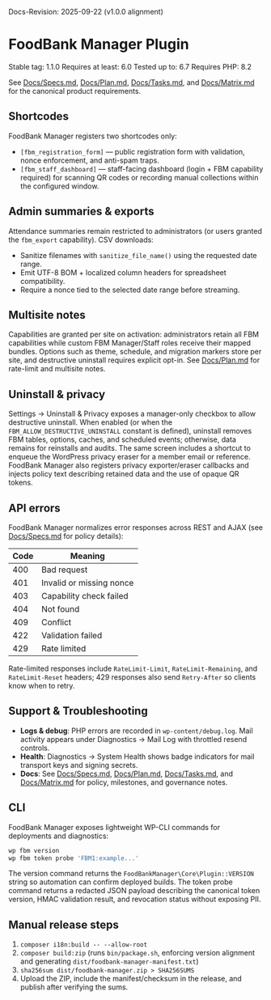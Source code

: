 Docs-Revision: 2025-09-22 (v1.0.0 alignment)
# FoodBank Manager Plugin

Stable tag: 1.1.0
Requires at least: 6.0
Tested up to: 6.7
Requires PHP: 8.2

See [Docs/Specs.md](Docs/Specs.md), [Docs/Plan.md](Docs/Plan.md), [Docs/Tasks.md](Docs/Tasks.md), and [Docs/Matrix.md](Docs/Matrix.md) for the canonical product requirements.

## Shortcodes

FoodBank Manager registers two shortcodes only:

* `[fbm_registration_form]` — public registration form with validation, nonce enforcement, and anti-spam traps.
* `[fbm_staff_dashboard]` — staff-facing dashboard (login + FBM capability required) for scanning QR codes or recording manual collections within the configured window.

## Admin summaries & exports

Attendance summaries remain restricted to administrators (or users granted the `fbm_export` capability). CSV downloads:

* Sanitize filenames with `sanitize_file_name()` using the requested date range.
* Emit UTF-8 BOM + localized column headers for spreadsheet compatibility.
* Require a nonce tied to the selected date range before streaming.

## Multisite notes

Capabilities are granted per site on activation: administrators retain all FBM capabilities while custom FBM Manager/Staff roles receive their mapped bundles. Options such as theme, schedule, and migration markers store per site, and destructive uninstall requires explicit opt-in. See [Docs/Plan.md](Docs/Plan.md) for rate-limit and multisite notes.

## Uninstall & privacy

Settings → Uninstall & Privacy exposes a manager-only checkbox to allow destructive uninstall. When enabled (or when the `FBM_ALLOW_DESTRUCTIVE_UNINSTALL` constant is defined), uninstall removes FBM tables, options, caches, and scheduled events; otherwise, data remains for reinstalls and audits. The same screen includes a shortcut to enqueue the WordPress privacy eraser for a member email or reference. FoodBank Manager also registers privacy exporter/eraser callbacks and injects policy text describing retained data and the use of opaque QR tokens.

## API errors

FoodBank Manager normalizes error responses across REST and AJAX (see [Docs/Specs.md](Docs/Specs.md) for policy details):

| Code | Meaning |
| ---- | ------- |
| 400 | Bad request |
| 401 | Invalid or missing nonce |
| 403 | Capability check failed |
| 404 | Not found |
| 409 | Conflict |
| 422 | Validation failed |
| 429 | Rate limited |

Rate-limited responses include `RateLimit-Limit`, `RateLimit-Remaining`, and `RateLimit-Reset` headers; 429 responses also send `Retry-After` so clients know when to retry.

## Support & Troubleshooting

- **Logs & debug**: PHP errors are recorded in `wp-content/debug.log`. Mail activity appears under Diagnostics → Mail Log with throttled resend controls.
- **Health**: Diagnostics → System Health shows badge indicators for mail transport keys and signing secrets.
- **Docs**: See [Docs/Specs.md](Docs/Specs.md), [Docs/Plan.md](Docs/Plan.md), [Docs/Tasks.md](Docs/Tasks.md), and [Docs/Matrix.md](Docs/Matrix.md) for policy, milestones, and governance notes.

## CLI

FoodBank Manager exposes lightweight WP-CLI commands for deployments and diagnostics:

```bash
wp fbm version
wp fbm token probe 'FBM1:example...'
```

The version command returns the `FoodBankManager\Core\Plugin::VERSION` string so automation can confirm deployed builds. The token probe command returns a redacted JSON payload describing the canonical token version, HMAC validation result, and revocation status without exposing PII.

## Manual release steps

1. `composer i18n:build -- --allow-root`
2. `composer build:zip` (runs `bin/package.sh`, enforcing version alignment and generating `dist/foodbank-manager-manifest.txt`)
3. `sha256sum dist/foodbank-manager.zip > SHA256SUMS`
4. Upload the ZIP, include the manifest/checksum in the release, and publish after verifying the sums.
